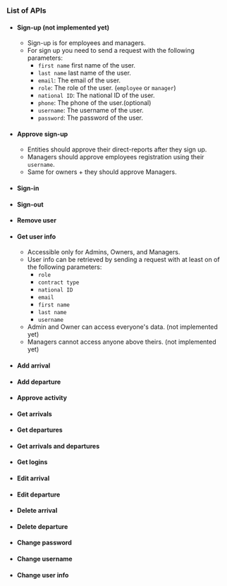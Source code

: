 ### List of APIs

- #### Sign-up (not implemented yet)
  - Sign-up is for employees and managers.
  - For sign up you need to send a request with the following parameters:
    - `first name` first name of the user.
    - `last name` last name of the user.
    - `email`: The email of the user.
    - `role`: The role of the user. (`employee` or `manager`)
    - `national ID`: The national ID of the user.
    - `phone`: The phone of the user.(optional)
    - `username`: The username of the user.
    - `password`: The password of the user.

- #### Approve sign-up
  - Entities should approve their direct-reports after they sign up.
  - Managers should approve employees registration using their `username`.
  - Same for owners + they should approve Managers.
  
- #### Sign-in
- #### Sign-out
- #### Remove user
- #### Get user info
  - Accessible only for Admins, Owners, and Managers.
  - User info can be retrieved by sending a request with at least on of the following parameters:
    - `role`
    - `contract type`
    - `national ID`
    - `email`
    - `first name`
    - `last name`
    - `username` 
  - Admin and Owner can access everyone's data. (not implemented yet)
  - Managers cannot access anyone above theirs. (not implemented yet)

- #### Add arrival
- #### Add departure
- #### Approve activity
- #### Get arrivals
- #### Get departures
- #### Get arrivals and departures
- #### Get logins
- #### Edit arrival
- #### Edit departure
- #### Delete arrival
- #### Delete departure
- #### Change password
- #### Change username
- #### Change user info

